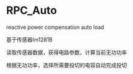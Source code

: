 # RPC_Auto
reactive power compensation auto load

基于传感器Im1281B

读取传感器数据，获得电路参数，计算当前无功功率

根据无功功率，选择所需要投切的电容自动完成投切
